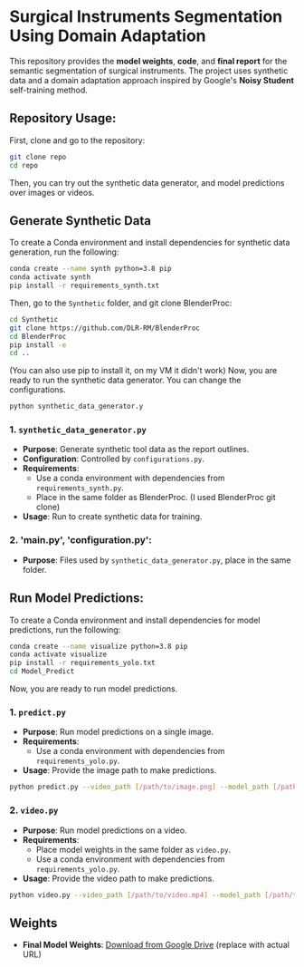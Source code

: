 # Surgical Instruments Segmentation Using Domain Adaptation

This repository provides the **model weights**, **code**, and **final report** for the semantic segmentation of surgical instruments. The project uses synthetic data and a domain adaptation approach inspired by Google's **Noisy Student** self-training method.

## Repository Usage:
First, clone and go to the repository:
```bash
git clone repo
cd repo
```
Then, you can try out the synthetic data generator, and model predictions over images or videos.

## Generate Synthetic Data
To create a Conda environment and install dependencies for synthetic data generation, run the following:

```bash 
conda create --name synth python=3.8 pip
conda activate synth
pip install -r requirements_synth.txt
```
Then, go to the `Synthetic` folder, and git clone BlenderProc:
```bash
cd Synthetic
git clone https://github.com/DLR-RM/BlenderProc
cd BlenderProc
pip install -e
cd ..
```
(You can also use pip to install it, on my VM it didn't work)
Now, you are ready to run the synthetic data generator. You can change the configurations. 
```bash
python synthetic_data_generator.y
```

### 1. `synthetic_data_generator.py`
   - **Purpose**: Generate synthetic tool data as the report outlines.
   - **Configuration**: Controlled by `configurations.py`.
   - **Requirements**: 
     - Use a conda environment with dependencies from `requirements_synth.py`.
     - Place in the same folder as BlenderProc. (I used BlenderProc git clone)
   - **Usage**: Run to create synthetic data for training.
### 2. 'main.py', 'configuration.py':
   - **Purpose**: Files used by `synthetic_data_generator.py`, place in the same folder. 


## Run Model Predictions:
To create a Conda environment and install dependencies for model predictions, run the following:

```bash 
conda create --name visualize python=3.8 pip
conda activate visualize
pip install -r requirements_yolo.txt
cd Model_Predict
```
Now, you are ready to run model predictions. 

### 1. `predict.py`
   - **Purpose**: Run model predictions on a single image.
   - **Requirements**: 
     - Use a conda environment with dependencies from `requirements_yolo.py`.
   - **Usage**: Provide the image path to make predictions.
```bash
python predict.py --video_path [/path/to/image.png] --model_path [/path/to/weights.pt] --confidence [conf (float)]
```

### 2. `video.py`
   - **Purpose**: Run model predictions on a video.
   - **Requirements**: 
     - Place model weights in the same folder as `video.py`.
     - Use a conda environment with dependencies from `requirements_yolo.py`.
   - **Usage**: Provide the video path to make predictions.
```bash
python video.py --video_path [/path/to/video.mp4] --model_path [/path/to/weights.pt] --confidence [conf (float)]
```

## Weights
- **Final Model Weights**: [Download from Google Drive](#) (replace with actual URL)
